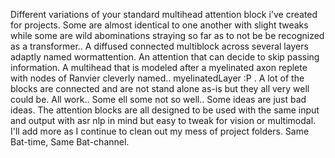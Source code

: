 Different variations of your standard multihead attention block i've created for projects. Some are almost identical to one another with slight tweaks while some are wild abominations straying so far as to not be be recognized as a transformer.. A diffused connected multiblock across several layers adaptly named wormattention. An attention that can decide to skip passing information. A multihead that is modeled after a myelinated axon replete with nodes of Ranvier cleverly named.. myelinatedLayer :P . A lot of the blocks are connected and are not stand alone as-is but they all very well could be.
All work.. Some ell some not so well.. Some ideas are just bad ideas.
 The attention blocks are all designed to be used with the same input and output with asr nlp in mind but easy to tweak for vision or multimodal. I'll add more as I continue to clean out my mess of project folders. Same Bat-time, Same Bat-channel.
